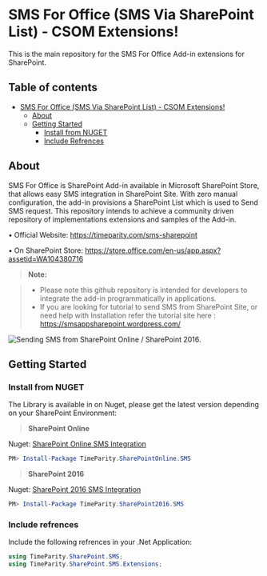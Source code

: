 

SMS For Office (SMS Via SharePoint List) - CSOM Extensions!
============================================================================

This is the main repository for the SMS For Office Add-in extensions for SharePoint.

Table of contents
-------------

*   [SMS For Office (SMS Via SharePoint List) - CSOM Extensions!](#)
    *   [About](#about)
    *   [Getting Started](#getting-started)
        *   [Install from NUGET](#install-from-nuget)
        *   [Include Refrences](#include-refrences)




About
-------------

SMS For Office is SharePoint Add-in available in Microsoft SharePoint Store, that allows easy SMS integration in SharePoint Site. With zero manual configuration, the add-in provisions a SharePoint List which is used to Send SMS request. This repository intends to achieve a community driven repository of implementations extensions and samples of the Add-in.

•	Official Website: https://timeparity.com/sms-sharepoint 

•	On SharePoint Store: https://store.office.com/en-us/app.aspx?assetid=WA104380716 

> **Note:**

> - Please note this github repository is intended for developers to integrate the add-in programmatically in applications.
> - If you are looking for tutorial to send SMS from SharePoint Site, or need help with Installation refer the tutorial site here :    https://smsappsharepoint.wordpress.com/ 

![Sending SMS from SharePoint Online / SharePoint 2016.](https://timeparity.com//img/sp_smsrequestlist_additem_512x384.png)



Getting Started
-------------

### Install from NUGET

The Library is available in on Nuget, please get the latest version depending on your SharePoint Environment:

>**SharePoint Online**

Nuget:  [SharePoint Online SMS Integration](https://www.nuget.org/packages/TimeParity.SharePointOnline.SMS)
```powershell
PM> Install-Package TimeParity.SharePointOnline.SMS
```


>**SharePoint 2016**

Nuget:  [SharePoint 2016 SMS Integration](https://www.nuget.org/packages/TimeParity.SharePoint2016.SMS)
```powershell
PM> Install-Package TimeParity.SharePoint2016.SMS
```

### Include refrences

Include the following refrences in your .Net Application:

```c#
using TimeParity.SharePoint.SMS;
using TimeParity.SharePoint.SMS.Extensions;
```

